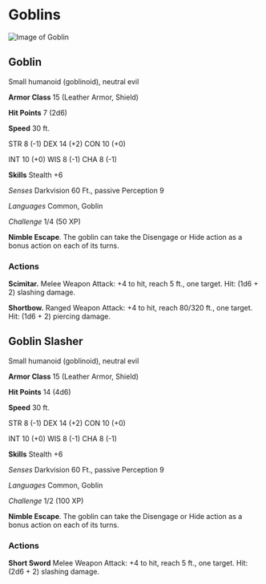 # Goblins

![Image of Goblin](https://media-waterdeep.cursecdn.com/avatars/thumbnails/0/351/218/315/636252777818652432.jpeg)

## Goblin

Small humanoid (goblinoid), neutral evil

**Armor Class** 15 (Leather Armor, Shield)

**Hit Points** 7 (2d6)

**Speed** 30 ft.


STR 8 (-1) DEX 14 (+2) CON 10 (+0) 

INT 10 (+0) WIS 8 (-1) CHA 8 (-1)

**Skills** Stealth +6

*Senses* Darkvision 60 Ft., passive Perception 9

*Languages* Common, Goblin

*Challenge* 1/4 (50 XP)

**Nimble Escape**. The goblin can take the Disengage or Hide action as a bonus action on each of its turns.

### Actions

**Scimitar.** Melee Weapon Attack: +4 to hit, reach 5 ft., one target. Hit: (1d6 + 2) slashing damage.

**Shortbow.** Ranged Weapon Attack: +4 to hit, reach 80/320 ft., one target. Hit: (1d6 + 2) piercing damage.

## Goblin Slasher

Small humanoid (goblinoid), neutral evil

**Armor Class** 15 (Leather Armor, Shield)

**Hit Points** 14 (4d6)

**Speed** 30 ft.


STR 8 (-1) DEX 14 (+2) CON 10 (+0) 

INT 10 (+0) WIS 8 (-1) CHA 8 (-1)

**Skills** Stealth +6

*Senses* Darkvision 60 Ft., passive Perception 9

*Languages* Common, Goblin

*Challenge* 1/2 (100 XP)

**Nimble Escape**. The goblin can take the Disengage or Hide action as a bonus action on each of its turns.

### Actions

**Short Sword** Melee Weapon Attack: +4 to hit, reach 5 ft., one target. Hit: (2d6 + 2) slashing damage.


